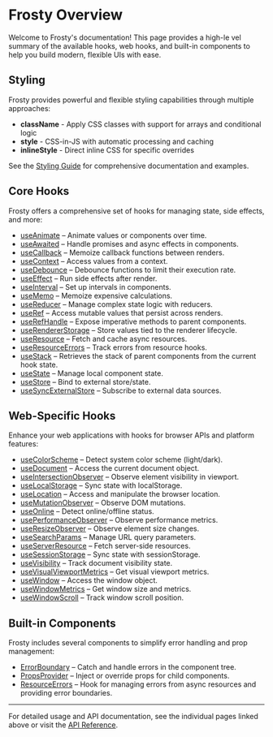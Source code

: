 # Frosty Overview

Welcome to Frosty's documentation! This page provides a high-le vel summary of the available hooks, web hooks, and built-in components to help you build modern, flexible UIs with ease.

## Styling

Frosty provides powerful and flexible styling capabilities through multiple approaches:

- **className** - Apply CSS classes with support for arrays and conditional logic
- **style** - CSS-in-JS with automatic processing and caching
- **inlineStyle** - Direct inline CSS for specific overrides

See the [Styling Guide](./STYLING.md) for comprehensive documentation and examples.

## Core Hooks

Frosty offers a comprehensive set of hooks for managing state, side effects, and more:

- [useAnimate](./hooks/useAnimate.md) – Animate values or components over time.
- [useAwaited](./hooks/useAwaited.md) – Handle promises and async effects in components.
- [useCallback](./hooks/useCallback.md) – Memoize callback functions between renders.
- [useContext](./hooks/useContext.md) – Access values from a context.
- [useDebounce](./hooks/useDebounce.md) – Debounce functions to limit their execution rate.
- [useEffect](./hooks/useEffect.md) – Run side effects after render.
- [useInterval](./hooks/useInterval.md) – Set up intervals in components.
- [useMemo](./hooks/useMemo.md) – Memoize expensive calculations.
- [useReducer](./hooks/useReducer.md) – Manage complex state logic with reducers.
- [useRef](./hooks/useRef.md) – Access mutable values that persist across renders.
- [useRefHandle](./hooks/useRefHandle.md) – Expose imperative methods to parent components.
- [useRendererStorage](./hooks/useRendererStorage.md) – Store values tied to the renderer lifecycle.
- [useResource](./hooks/useResource.md) – Fetch and cache async resources.
- [useResourceErrors](./hooks/useResourceErrors.md) – Track errors from resource hooks.
- [useStack](./hooks/useStack.md) – Retrieves the stack of parent components from the current hook state.
- [useState](./hooks/useState.md) – Manage local component state.
- [useStore](./hooks/useStore.md) – Bind to external store/state.
- [useSyncExternalStore](./hooks/useSyncExternalStore.md) – Subscribe to external data sources.

## Web-Specific Hooks

Enhance your web applications with hooks for browser APIs and platform features:

- [useColorScheme](./hooks/useColorScheme.md) – Detect system color scheme (light/dark).
- [useDocument](./hooks/useDocument.md) – Access the current document object.
- [useIntersectionObserver](./hooks/useIntersectionObserver.md) – Observe element visibility in viewport.
- [useLocalStorage](./hooks/useLocalStorage.md) – Sync state with localStorage.
- [useLocation](./hooks/useLocation.md) – Access and manipulate the browser location.
- [useMutationObserver](./hooks/useMutationObserver.md) – Observe DOM mutations.
- [useOnline](./hooks/useOnline.md) – Detect online/offline status.
- [usePerformanceObserver](./hooks/usePerformanceObserver.md) – Observe performance metrics.
- [useResizeObserver](./hooks/useResizeObserver.md) – Observe element size changes.
- [useSearchParams](./hooks/useSearchParams.md) – Manage URL query parameters.
- [useServerResource](./hooks/useServerResource.md) – Fetch server-side resources.
- [useSessionStorage](./hooks/useSessionStorage.md) – Sync state with sessionStorage.
- [useVisibility](./hooks/useVisibility.md) – Track document visibility state.
- [useVisualViewportMetrics](./hooks/useVisualViewportMetrics.md) – Get visual viewport metrics.
- [useWindow](./hooks/useWindow.md) – Access the window object.
- [useWindowMetrics](./hooks/useWindowMetrics.md) – Get window size and metrics.
- [useWindowScroll](./hooks/useWindowScroll.md) – Track window scroll position.

## Built-in Components

Frosty includes several components to simplify error handling and prop management:

- [ErrorBoundary](./components/ErrorBoundary.md) – Catch and handle errors in the component tree.
- [PropsProvider](./components/PropsProvider.md) – Inject or override props for child components.
- [ResourceErrors](./hooks/useResourceErrors.md) – Hook for managing errors from async resources and providing error boundaries.

---

For detailed usage and API documentation, see the individual pages linked above or visit the [API Reference](./API_REFERENCE.md).